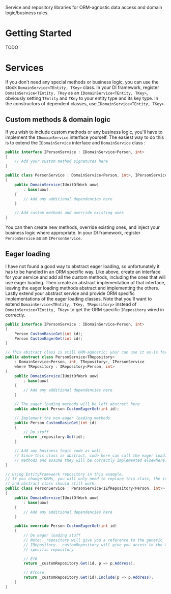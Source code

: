 Service and repository libraries for ORM-agnostic data access and domain logic/business rules.

# Getting Started

TODO

# Services

If you don't need any special methods or business logic, you can use the stock `DomainService<TEntity, TKey>` class. In your DI framework, register `DomainService<TEntity, TKey` as an `IDomainService<TEntity, TKey>`, obviously setting `TEntity` and `TKey` to your entity type and its key type. In the constructors of dependent classes, use `IDomainService<TEntity, TKey>`.

## Custom methods & domain logic

If you wish to include custom methods or any business logic, you'll have to implement the `IDomainService` interface yourself. The easiest way to do this is to extend the `IDomainService` interface and `DomainService` class :

```C#
public interface IPersonService : IDomainService<Person, int>
{
    // Add your custom method signatures here
}

public class PersonService : DomainService<Person, int>, IPersonService
{
    public DomainService(IUnitOfWork uow)
        : base(uow)
    {
        // Add any additional dependencies here
    }

    // Add custom methods and override existing ones
}
```

You can then create new methods, override existing ones, and inject your business logic where appropriate. In your DI framework, register `PersonService` as an `IPersonService`.

## Eager loading

I have not found a good way to abstract eager loading, so unfortunately it has to be handled in an ORM specific way. Like above, create an interface for your service and add all the custom methods, including the ones that will use eager loading. Then create an abstract implementation of that interface, leaving the eager loading methods abstract and implementing the others. Lastly extend your abstract service and provide ORM specific implementations of the eager loading classes. Note that you'll want to extend `DomainService<TEntity, TKey, TRepository>` instead of `DomainService<TEntity, TKey>` to get the ORM specific `IRepository` wired in correctly.

```C#
public interface IPersonService : IDomainService<Person, int>
{
    Person CustomBasicGet(int id);
    Person CustomEagerGet(int id);
}

// This abstract class is still ORM-agnostic; your can use it as-is for any ORM.
public abstract class PersonService<TRepository>
    : DomainService<Person, int, TRepository>, IPersonService
    where TRepository : IRepository<Person, int>
{
    public DomainService(IUnitOfWork uow)
        : base(uow)
    {
        // Add any additional dependencies here
    }

    // The eager loading methods will be left abstract here
    public abstract Person CustomEagerGet(int id);

    // Implement the non-eager loading methods
    public Person CustomBasicGet(int id)
    {
        // Do stuff
        return _repository.Get(id);
    }

    // Add any business logic code as well.
    // Since this class is abstract, code here can call the eager loading
    // methods and assume they will be correctly implemented elsewhere.
}

// Using EntityFramework repository in this example.
// If you change ORMs, you will only need to replace this class, the interface
// and abstract class should still work.
public class PersonService : PersonService<IEfRepository<Person, int>>
{
    public DomainService(IUnitOfWork uow)
        : base(uow)
    {
        // Add any additional dependencies here
    }

    public override Person CustomEagerGet(int id)
    {
        // Do eager loading stuff
        // Note: _repository will give you a reference to the generic
        // IRepository. _customRepository will give you access to the ORM
        // specific repository

        // Ef6
        return _customRepository.Get(id, p => p.Address);

        // EfCore
        return _customRepository.Get(id).Include(p => p.Address);
    }
}

```
